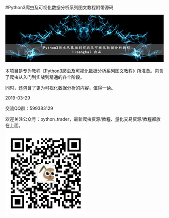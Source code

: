 #Python3爬虫及可视化数据分析系列图文教程附带源码

![logo](doc/banner.jpg)

本项目是专为教程《[Python3爬虫及可视化数据分析系列图文教程](http://www.lizenghai.com/python_pa_chong_jiao_cheng)》所准备。包含了爬虫从入门到实战到精通的各个阶段。

同时，还包含了更为可视化数据分析的内容，值得一读。

2019-03-29

交流QQ群：599383129

欢迎关注公众号：python_trader，最新爬虫资源/教程、量化交易资源/教程都放在上面。

![qr](doc/qr.jpg)
